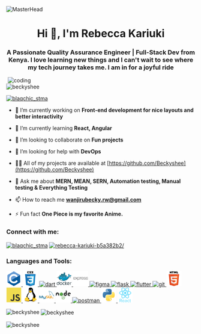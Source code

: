 ![MasterHead](https://img.freepik.com/premium-vector/programmer-typographic-header-concept-idea-working_277904-13.jpg?w=1480)
<h1 align="center">Hi 👋, I'm Rebecca Kariuki</h1>
<h3 align="center">A Passionate Quality Assurance Engineer | Full-Stack Dev from Kenya. I love learning new things and I can't wait to see where my tech journey takes me. I am in for a joyful ride</h3>
<img align="right" alt="coding" width="500" src="https://e0.pxfuel.com/wallpapers/505/558/desktop-wallpaper-anime-girl-computer-anime-programming.jpg">

<p align="left"> <img src="https://komarev.com/ghpvc/?username=beckyshee&label=Profile%20views&color=0e75b6&style=flat" alt="beckyshee" /> </p>

<p align="left"> <a href="https://twitter.com/blaqchic_stma" target="blank"><img src="https://img.shields.io/twitter/follow/blaqchic_stma?logo=twitter&style=for-the-badge" alt="blaqchic_stma" /></a> </p>



- 🔭 I’m currently working on **Front-end development for nice layouts and better interactivity**

- 🌱 I’m currently learning **React, Angular**

- 👯 I’m looking to collaborate on **Fun projects**

- 🤝 I’m looking for help with **DevOps**

- 👨‍💻 All of my projects are available at [https://github.com/Beckyshee](https://github.com/Beckyshee)

- 💬 Ask me about **MERN, MEAN, SERN, Automation testing, Manual testing & Everything Testing**

- 📫 How to reach me **wanjirubecky.rw@gmail.com**

- ⚡ Fun fact **One Piece is my favorite Anime.**

<h3 align="left">Connect with me:</h3>
<p align="left">
<a href="https://twitter.com/blaqchic_stma" target="blank"><img align="center" src="https://raw.githubusercontent.com/rahuldkjain/github-profile-readme-generator/master/src/images/icons/Social/twitter.svg" alt="blaqchic_stma" height="30" width="40" /></a>
<a href="rebecca-kariuki-b5a382b2" target="blank"><img align="center" src="https://raw.githubusercontent.com/rahuldkjain/github-profile-readme-generator/master/src/images/icons/Social/linked-in-alt.svg" alt="rebecca-kariuki-b5a382b2/" height="30" width="40" /></a>
</p>

<h3 align="left">Languages and Tools:</h3>
<p align="left"> <a href="https://www.cprogramming.com/" target="_blank" rel="noreferrer"> <img src="https://raw.githubusercontent.com/devicons/devicon/master/icons/c/c-original.svg" alt="c" width="40" height="40"/> </a> <a href="https://www.w3schools.com/css/" target="_blank" rel="noreferrer"> <img src="https://raw.githubusercontent.com/devicons/devicon/master/icons/css3/css3-original-wordmark.svg" alt="css3" width="40" height="40"/> </a> <a href="https://dart.dev" target="_blank" rel="noreferrer"> <img src="https://www.vectorlogo.zone/logos/dartlang/dartlang-icon.svg" alt="dart" width="40" height="40"/> </a> <a href="https://www.docker.com/" target="_blank" rel="noreferrer"> <img src="https://raw.githubusercontent.com/devicons/devicon/master/icons/docker/docker-original-wordmark.svg" alt="docker" width="40" height="40"/> </a> <a href="https://expressjs.com" target="_blank" rel="noreferrer"> <img src="https://raw.githubusercontent.com/devicons/devicon/master/icons/express/express-original-wordmark.svg" alt="express" width="40" height="40"/> </a> <a href="https://www.figma.com/" target="_blank" rel="noreferrer"> <img src="https://www.vectorlogo.zone/logos/figma/figma-icon.svg" alt="figma" width="40" height="40"/> </a> <a href="https://flask.palletsprojects.com/" target="_blank" rel="noreferrer"> <img src="https://www.vectorlogo.zone/logos/pocoo_flask/pocoo_flask-icon.svg" alt="flask" width="40" height="40"/> </a> <a href="https://flutter.dev" target="_blank" rel="noreferrer"> <img src="https://www.vectorlogo.zone/logos/flutterio/flutterio-icon.svg" alt="flutter" width="40" height="40"/> </a> <a href="https://git-scm.com/" target="_blank" rel="noreferrer"> <img src="https://www.vectorlogo.zone/logos/git-scm/git-scm-icon.svg" alt="git" width="40" height="40"/> </a> <a href="https://www.w3.org/html/" target="_blank" rel="noreferrer"> <img src="https://raw.githubusercontent.com/devicons/devicon/master/icons/html5/html5-original-wordmark.svg" alt="html5" width="40" height="40"/> </a> <a href="https://developer.mozilla.org/en-US/docs/Web/JavaScript" target="_blank" rel="noreferrer"> <img src="https://raw.githubusercontent.com/devicons/devicon/master/icons/javascript/javascript-original.svg" alt="javascript" width="40" height="40"/> </a> <a href="https://www.linux.org/" target="_blank" rel="noreferrer"> <img src="https://raw.githubusercontent.com/devicons/devicon/master/icons/linux/linux-original.svg" alt="linux" width="40" height="40"/> </a> <a href="https://www.mysql.com/" target="_blank" rel="noreferrer"> <img src="https://raw.githubusercontent.com/devicons/devicon/master/icons/mysql/mysql-original-wordmark.svg" alt="mysql" width="40" height="40"/> </a> <a href="https://nodejs.org" target="_blank" rel="noreferrer"> <img src="https://raw.githubusercontent.com/devicons/devicon/master/icons/nodejs/nodejs-original-wordmark.svg" alt="nodejs" width="40" height="40"/> </a> <a href="https://postman.com" target="_blank" rel="noreferrer"> <img src="https://www.vectorlogo.zone/logos/getpostman/getpostman-icon.svg" alt="postman" width="40" height="40"/> </a> <a href="https://www.python.org" target="_blank" rel="noreferrer"> <img src="https://raw.githubusercontent.com/devicons/devicon/master/icons/python/python-original.svg" alt="python" width="40" height="40"/> </a> <a href="https://reactjs.org/" target="_blank" rel="noreferrer"> <img src="https://raw.githubusercontent.com/devicons/devicon/master/icons/react/react-original-wordmark.svg" alt="react" width="40" height="40"/> </a> </p>

<p><img align="left" src="https://github-readme-stats.vercel.app/api/top-langs?username=beckyshee&show_icons=true&locale=en&layout=compact" alt="beckyshee" /></p>

<p>&nbsp;<img align="center" src="https://github-readme-stats.vercel.app/api?username=beckyshee&show_icons=true&locale=en" alt="beckyshee" /></p>

<p><img align="center" src="https://github-readme-streak-stats.herokuapp.com/?user=beckyshee&" alt="beckyshee" /></p>
